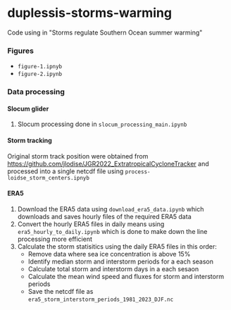# duplessis-storms-warming
Code using in "Storms regulate Southern Ocean summer warming"

### Figures

- `figure-1.ipnyb`
- `figure-2.ipynb`

### Data processing 

#### Slocum glider 

1. Slocum processing done in `slocum_processing_main.ipynb`

#### Storm tracking

Original storm track position were obtained from https://github.com/jlodise/JGR2022_ExtratropicalCycloneTracker and processed into a single netcdf file using `process-loidse_storm_centers.ipnyb`

#### ERA5

1. Download the ERA5 data using `download_era5_data.ipynb` which downloads and saves hourly files of the required ERA5 data
2. Convert the hourly ERA5 files in daily means using `era5_hourly_to_daily.ipynb` which is done to make down the line processing more efficient
3. Calculate the storm statisitics using the daily ERA5 files in this order:
	- Remove data where sea ice concentration is above 15%
	- Identify median storm and interstorm periods for a each season
	- Calculate total storm and interstorm days in a each sesaon
	- Calculate the mean wind speed and fluxes for storm and interstorm periods
	- Save the netcdf file as `era5_storm_interstorm_periods_1981_2023_DJF.nc`
